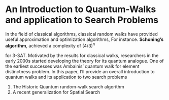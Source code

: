 # An Introduction to Quantum-Walks and application to Search Problems #

In the field of classical algorithms, classical random walks have provided useful
approximation and optimization algorithms, For instance. **Schoning’s algorithm**,
achieved a complexity of $(4/3)^n$

for 3-SAT. Motivated by the results for classical walks,
researchers in the early 2000s started developing the theory for its quantum analogue.
One of the earliest successes was Ambainis’ quantum walk for element distinctness
problem. In this paper, I’ll provide an overall introduction to quantum walks 
and its application to two search problems <br>

1. The Historic Quantum random-walk search algorithm <br>
2. A recent generalization for Spatial Search <br>
